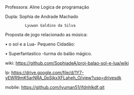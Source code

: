 Professora: Aline   Logica de programação

Dupla: Sophia de Andrade Machado

             Lyuwan Galdino da Silva

Proposta de jogo relacionado as música:

•	o sol e a Lua- Pequeno Cidadão:

 
•	Superfantastico -turma do balão mágico.


wiki:
https://github.com/SophiadeA/proj-balao-sol-e-lua/wiki

lp:
https://drive.google.com/file/d/1Y7-yEWR9mK5arNRA_0pSjkxXFLaheh_O/view?usp=drivesdk

mobile:
https://github.com/lyuman51/jfdnhlkdf.git
